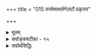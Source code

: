 +++
title = "015 तत्त्वेष्वाथर्वणेऽष्टौ प्रकृतय"

+++
<details><summary>मूलम्</summary>

तत्त्वेष्वाथर्वणेऽष्टौ प्रकृतय उदिताः षोडशान्ये विकारा निष्कर्षेदंपरेऽस्मिन् वचसि तदितरत्सर्वमावर्जनीयम् ।  
दृष्ट्वा सांख्यं पुराणादिकमपि बहुधा निर्वहन्त्येतदेके चिन्तासाफल्यमान्द्याच्छ्रमबहुलतयाऽप्यत्र तज्ज्ञैरुदासि ॥ १५ ॥
</details>

<details><summary>सर्वाङ्कषटीका - १५</summary>

‘तत्त्वसृष्ट्यैकरूप्यात्” इत्युक्तौ विरोधमाशङ्कय परिहरति – तत्त्वेष्वित्यादि । **आथर्वणे** = अथर्वशाखासंबन्धिवाक्ये, **तत्त्वेषु** = चतुर्विंशतितत्त्वेषु अष्टौ प्रकृतयः, अन्ये षोडश विकाराः उदिताः । 'अष्टौ प्रकृतयः षोडश विकाराः' इत्याथर्वणी श्रुतिः ।  
चतुर्विंशति प्राकृततत्त्वेषु प्रकृति-महद्-अहङ्काराः, पञ्च तन्मात्राणि  
चेति मिलित्वा अष्टौ प्रकृतयः ।  
इतराणि षोडशतत्त्वानि विकृतयः इति गणितानि ।  
+++(१० इन्द्रियाणि, ५ भूतानि, मनः = १६। )+++


प्रकृतित-त्त्वम् आद्यम् ।  
ततो महत्तत्त्वम् ।  
ततोऽहङ्काराख्यं तत्त्वम् ।  
ततः सात्त्विकाहङ्कारात् एकादशेन्द्रियाणि,  
तामसाहङ्कारात् पञ्च तन्मात्राणि ।  
पञ्चतन्मात्रेभ्यः पञ्चभूतान्युत्पद्यन्त इति सांख्यानां प्रक्रिया । 

एवञ्च अन्तिमानि पञ्च भूतानि, एकादशेन्द्रियाणि च **केवल-विकृति-रूपाणि** = तत्त्वान्तरानुपादानानि । 

इतराण्य् अष्टौ **प्रकृतयः** = तत्त्वान्तरोपादानानि इति  
'अष्टौ प्रकृतयः षोडश विकाराः' इति गणना समञ्जसा भवति ।  

सिद्धान्ते तु शब्दतन्मात्राद् आकाशस्य, आकाशात् स्पर्शतन्मात्रस्योत्पत्तिरिति क्रमाङ्गीकारात्,  
पञ्चभूतेषु पृथिव्येकैव विकृतिरूपा ।  
इतराणि तु चत्वारि भूतानि प्रकृतिविकृतिरूपाणि ।  

ततश्च एकादशेन्द्रियाणि, पृथिवी चेति द्वादशतत्त्वानि केवलविकृतयः,  
शिष्टानि च द्वादश प्रकृतयो भवन्ति । 
तथा च द्वादश प्रकृतयः,  
द्वादश विकृतय इति सिद्धम् ।  

एवञ्च जगत्-सृष्टेर् ऐकरूप्यानङ्गीकार एव वरम्,  
श्रुतिविरोधस्य सुलभतया परिहारात् ॥ 

> ननु ' धाता यथा पूर्वमकल्पयत्' इत्य्-आदिना  
> सृष्टेर् ऐकरूप्यम् आवश्यकम् 

इति यद्याग्रहः, तत्राहनिष्कर्षेत्यादि ।  
'अष्टौ ' ' षोडश' इति संख्यानिर्देशेन  
इदं वाक्यं चतुर्विंशतितत्त्वेषु प्रकृति-विकृति-तत्त्व-विवेचनार्थम् एव प्रवृत्तमिति स्पष्टं भवति ।  
अतः अस्मिन् **वचसि** = ' अष्टौ प्रकृतयः' इत्यादिवाक्ये  
**निष्कर्षेदंपरे** = तत्त्व-स्वरूपाणां निष्कृष्य प्रदर्शनार्थम् एव  
प्रवृत्ते सति तद्-इतरत् **सर्वं** = तद्व्यतिरिक्तं तद्विरुद्धार्थ-प्रतिपादकं सर्वं वाक्यजातम्  
**आवर्जनीयम्** = आ सर्वथा त्याज्यम् ।  
अथवा तद्-अनुगुणतया नेयम् ।  
अथवा सृष्टि-प्रक्रियाऽनेकरूपेति वा अङ्गीकार्यम् । 

भवद्-उक्तसिद्धान्त-प्रक्रियैव साधीयसीति तु  
न सर्वथा युक्तम् ॥ 

एवम् आक्षेपे  
निर्दिष्टं समाधानं वक्तुम् अनिच्छन्  
औदासीन्यं सूचयति - दृष्ट्वेत्यादिना ।  

[[35]]

एवं विवादे **एके** = केचन **सांख्यं** = सांख्यशास्त्रम्, पुराणादिकम् अपि, आदिपदेन भारतादीतिहासग्रहणम्, दृष्ट्वा, 
**एतत्** = उक्ताथर्वणवाक्यम्, **बहुधा** = अनेकप्रकारेण **निर्वहन्ति** = श्रुतीनां परस्परविरोधो यथा न स्यात् तथा अर्थं प्रतिपादयन्ति ।  
किमर्थं भवतोऽत्रौदासीन्यमित्यत्राह - चिन्तेत्यादि ।  
**चिन्तायाः** = एतादृशविचारस्य, यत् **साफल्यंम्** =सफलता, तस्य **मान्द्यात्** = अत्यल्पत्वात् **श्रमबहुलतया** = श्रमस्यैवाधिक्याच्च **तत्र** = उक्तविषये, **तज्ज्ञैरपि** =तत्समाधानज्ञानवद्भिरप्यस्माभिः **उदासि** = औदासीन्यमूढम् ॥ 

> ननु ! कथमेवमौदासीन्यम्?  
> किं सृष्टेरैकरूप्यं मास्त्व् इत्य् आशयस् तर्हि ? 

इति चेत्;  

> पञ्च-भूतेषु एकैक-गुण-वृद्धि-दर्शनात्, पञ्च-तन्मात्रेभ्यः युगपत् पञ्च-भूतानाम् उत्पत्तेर् असंभवेन  
सांख्य-प्रक्रियायाः पूर्वम् एव निरासात्,  
सृष्टेर् ऐकरूप्यम् एव सिद्धान्तः ।  एवं सति वचनानां व्याख्यानेन  
महत् किं साधनीयम् ?  
वृथा-काल-हरण-मात्रम् 

इति भावः ।  

आशयश्च सर्वार्थसिद्धाव् उक्तः –  

> 'न प्रधानविरोधः स्याद्  
> ईदृशानवधारणे ।  
> इति शिक्षयितुं शिष्यान्  
> प्राचां क्वचिदनिश्चयः ॥' 

इति ।+++(5)+++ 

वस्तुतस्तु –  
चतुर्-विंशति-तत्त्वेषु मानुष-शरीरारम्भक-तत्त्व-गणनार्थं इयम् उक्तिर् आगता ।  
प्रकृतिमहदहङ्काराः, पञ्चभूतानि चेत्याहत्य अष्टौ  
शरीरोपादान-भूतानि प्रकृतयः । पञ्च-तन्मात्राणि, एकादशेन्द्रियाणि चेति षोडश शरीराश्रितानि,  
अत एव शरीरानारंभकाणि इति भावनया अष्टानां प्रकृतित्वं, षोडशानां विकृतिरूपत्वम् आथर्वणश्रुतेराशयः न्यायसिद्धाञ्जनादिषु द्रष्टव्यः ॥ १५ ॥+++(5)+++
</details>

<details><summary>सर्वार्थसिद्धिः</summary>

ननु तत्त्व-सृष्टौ क्रम-नियमो न संभवति 

> "आकाशम् इन्द्रियेष्व् इन्द्रियाणि तन्मात्रेषु" 

इति सुबालोपनिषदाम्नानात् ।  
अव्यवस्थिताश् च सृष्टि-व्यवहाराः पृथ्व्यादिषु दृश्यन्ते ।  
अतो यथाश्रुतं कल्पभेदात् सृष्टिभेदः स्याद् इत्य् अत्राह - तत्त्वेष्विति ॥  

अधीयते हि केचिदाथर्वणिकाः  

> "अष्टौ प्रकृतयः षोडश विकारा" 

इति ।  

+++(प्रकृति, महद्, अहङ्कारः, ५ तन्मात्राः = ८। )+++

+++(१० इन्द्रियाणि, ५ भूतानि, मनः = १६।)+++

अत्र तावद् अव्यक्त-महद्-अहङ्कार-तन्मात्राणां +++(अन्य-जनकत्वात्)+++ प्रकृतित्वम् अविगीतम् +++(सौबालोपनिषदि प्राक्तनवाक्येषु)+++।   

इन्द्रियेभ्यस् तत्त्वान्तरोत्पत्तिः  
श्रुत्य्-अन्तरेषु पुराणेषु वा  
न क्वचिद् दृश्यते ।  
+++(ततः, "आकाशम् इन्द्रियेष्व्" इत्य् अत्र न कार्य-कारण-भावो मन्तव्यः। )+++  
सौबाले च लयानुक्रमे पूर्वापर-वाक्यवद्  
इन्द्रिय-तन्मात्र-वाक्ययोर् न "लीयत" इति पदम् आवृत्तम् ।  

> एवं वाक्य-वैरूप्ये सत्य्  
अनुषङ्गात् वरम् अधिकरण-विभक्त्याऽपि संसर्ग-मात्र-ग्रहणम्  
+++("आकाशम् इन्द्रियेषु संसृज्यते" …)+++

इति स्थिते  
प्रकरणान्तरैक-कण्ठ्यं भवतीति  
+++(अन्यानुत्पादकत्वात्)+++ केवल-विकृतित्वम् इन्द्रियाणां युक्तम् ।  

भूतानां चाकाशादीनां चतुर्णां  
साक्षात् तन्-मात्र-द्वारेण वा तत्त्वान्तरोपादानत्वे  
प्रकृतयो विकृतयश्च पृथग् द्वादश स्युः ।  
+++(अव्यक्तम्, महद्, अहङ्कारः, ५ तन्मात्राः, ४ भूतानि = १२ प्रकृतयः। ११ इन्द्रियाणि, पृथिवी = १२ विकाराः। )+++  


ननूपबृंहणविशेषानुसारादिन्द्रियाणि शब्दादिगुणाश्च षोडशविकाराः, भूततन्मात्रभेदानादरेण प्रकृतयश्चाष्टावभ्युपगम्यन्ताम् । मैवम्; द्रव्यतत्त्वप्रकरणे गुणपरिगणनानौचित्यात्, गुणशब्देन च क्वचिद्गुणाश्रयविवक्षा स्यात् । गत्यभावे गुणविवक्षायामप्यत्र द्रव्यविवक्षोपपत्तेः । "आकाशाद्वायुः" इत्यादीन्यपि स्थूलसूक्ष्मभेदानादरेणेति समाधानम् । एवं स्थिते तामसाहङ्कारोत्पन्ने तन्मात्रपञ्चके भूतान्येकद्वित्रिचतुःपञ्चभिस्तन्मात्रैरारभ्यन्त इति सांख्याः । पूर्वपूर्वतन्मात्राणि उत्तरोत्तरतन्मात्रमेकैकं भूतं जनयन्ति इति पौराणिकाः । तत्राप्युत्तरोत्तरभूतसृष्टौ पूर्वपूर्वेषां तन्मात्राणां भृतानां वा सहकारित्वमिति पक्षभेदः । एवमन्योऽपि यथामति । तदिदमाह - दृष्ट्वेति । एतत् - इतरत्सर्ववाक्यजातमित्यर्थः । किमिति पूर्वाचार्यैरत्रोपेक्षितं तत्राह - चिन्तेति ।   

"न प्रधान-विरोधः स्याद्  
ईदृशानवधारणे" ।  
इति शिक्षयितुं शिष्यान्  
प्राचां क्वचिदनिश्चयः ॥ १५ ॥  

इति प्रकृतिविकृतिविभागचिन्ता ॥
</details>
